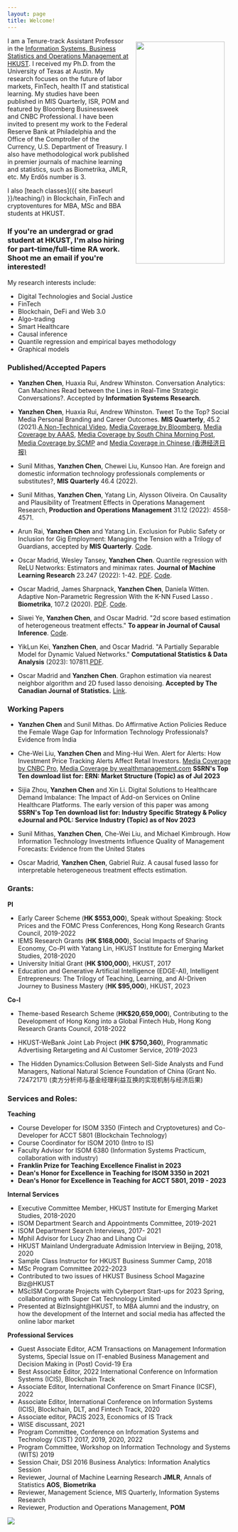 ```yaml
---
layout: page
title: Welcome!
---
```


<img src="{{ site.baseurl }}/img/yanzhenchen.jpg" width="200" height="500" ALIGN="right" style="margin:10px 15px"/>



I am  a Tenure-track Assistant Professor in the [Information Systems, Business Statistics and Operations Management at HKUST](https://isom.hkust.edu.hk/). I received my Ph.D. from the University of Texas at Austin. My research focuses on the future of labor markets, FinTech, health IT and statistical learning. My studies have been published in MIS Quarterly, ISR, POM and featured by Bloomberg Businessweek and CNBC Professional. I have been invited to present my work to the Federal Reserve Bank at Philadelphia and the Office of the Comptroller of the Currency, U.S. Department of Treasury. I also have methodological work published in premier journals of machine learning and statistics, such as Biometrika, JMLR, etc. My Erdős number is 3.


I also [teach classes]({{ site.baseurl }}/teaching/) in Blockchain, FinTech and cryptoventures for MBA, MSc and BBA students at HKUST.

### If you're an undergrad or grad student at HKUST, I'm also hiring for part-time/full-time RA work. Shoot me an email if you're interested!

My  research interests  include:
- Digital Technologies and Social Justice
- FinTech 
- Blockchain, DeFi and Web 3.0
- Algo-trading
- Smart Healthcare
- Causal inference
- Quantile regression and empirical bayes methodology
- Graphical models




### Published/Accepted Papers

+ **Yanzhen Chen**, Huaxia Rui, Andrew Whinston. Conversation Analytics: Can Machines Read between the Lines in Real-Time Strategic Conversations?. Accepted by **Information Systems Research**.

+ **Yanzhen Chen**, Huaxia Rui, Andrew Whinston. Tweet To the Top? Social Media Personal Branding and Career Outcomes.  **MIS Quarterly**, 45.2 (2021).[A Non-Technical Video](https://www.youtube.com/watch?v=xvpmZypbJ7w), [Media Coverage by Bloomberg](https://www.bloomberg.com/news/articles/2021-02-25/branding-yourself-on-twitter-works-it-did-in-2012-anyway#xj4y7vzkg), [Media Coverage by AAAS](https://www.eurekalert.org/news-releases/960251), [Media Coverage by South China Morning Post](https://www.scmp.com/presented/business/topics/hkust-biz-school-magazine/article/3011484/role-internet-labor-markets), [Media Coverage by SCMP](https://www.scmp.com/presented/business/topics/online-practices-changing-world-work/article/2152920/online-practices) and [Media Coverage in Chinese (香港经济日报)](https://paper.hket.com/article/3400983/%E7%A4%BE%E5%AA%92%E5%BB%BA%E5%80%8B%E4%BA%BA%E5%93%81%E7%89%8C%20%E6%94%80%E5%B0%B1%E6%A5%AD%E9%9A%8E%E6%A2%AF%E9%A0%82%E5%B3%B0?mtc=h0003)

+ Sunil Mithas, **Yanzhen Chen**, Chewei Liu, Kunsoo Han. Are foreign and domestic information technology professionals complements or substitutes?, **MIS Quarterly** 46.4 (2022).

+ Sunil Mithas, **Yanzhen Chen**, Yatang Lin, Alysson Oliveira. On Causality and Plausibility of Treatment Effects in Operations Management Research, **Production and Operations Management** 31.12 (2022): 4558-4571.

+ Arun Rai, **Yanzhen Chen** and Yatang Lin. Exclusion for Public Safety or Inclusion for Gig Employment: Managing the Tension with a Trilogy of Guardians, accepted by **MIS Quarterly**. [Code](https://osf.io/gsbr9).
 
+ Oscar Madrid, Wesley Tansey, **Yanzhen Chen**.  Quantile regression with ReLU Networks: Estimators and minimax rates. **Journal of Machine Learning Research** 23.247 (2022): 1-42. [PDF](https://arxiv.org/pdf/2010.08236.pdf).  [Code](https://github.com/tansey/quantile-regression).

+ Oscar Madrid,  James Sharpnack, **Yanzhen Chen**, Daniela  Witten.  Adaptive Non-Parametric Regression With the K-NN Fused Lasso
. **Biometrika**, 107.2 (2020). [PDF](https://academic.oup.com/biomet/article-abstract/107/2/293/5717457). [Code](https://github.com/stevenysw/qt_knnfl).

+ Siwei Ye, **Yanzhen Chen**, and Oscar Madrid. "2d score based estimation of heterogeneous treatment effects."  **To appear in Journal of Causal Inference**.
[Code](https://github.com/stevenysw/causal_pp).

+ YikLun Kei, **Yanzhen Chen**, and Oscar Madrid. "A Partially Separable Model for Dynamic Valued Networks." **Computational Statistics & Data Analysis** (2023): 107811.[PDF](https://www.sciencedirect.com/science/article/pii/S0167947323001226).

+ Oscar Madrid and **Yanzhen Chen**.  Graphon estimation via nearest neighbor algorithm and 2D fused lasso denoising. **Accepted by The Canadian Journal of Statistics.**  [Link](https://arxiv.org/pdf/1805.07042.pdf).

### Working Papers

+ **Yanzhen Chen** and Sunil Mithas. Do Affirmative Action Policies Reduce the Female Wage Gap for Information Technology Professionals? Evidence from India

+ Che-Wei Liu, **Yanzhen Chen** and Ming-Hui Wen. Alert for Alerts: How Investment Price Tracking Alerts Affect Retail Investors. [Media Coverage by CNBC Pro](https://www.cnbc.com/2023/06/29/like-getting-price-tracking-alerts-from-your-online-broker-heres-why-you-should-be-careful.html), [Media Coverage by wealthmanagement.com](https://www.wealthmanagement.com/technology/dark-side-financial-technology-tools) **SSRN's Top Ten download list for: ERN: Market Structure (Topic) as of Jul 2023**

+ Sijia Zhou, **Yanzhen Chen** and Xin Li. Digital Solutions to Healthcare Demand Imbalance: The Impact of Add-on Services on Online Healthcare Platforms. The early version of this paper was among **SSRN's Top Ten download list for: Industry Specific Strategy & Policy eJournal and POL: Service Industry (Topic) as of Nov 2023**
 
+ Sunil Mithas, **Yanzhen Chen**, Che-Wei Liu, and Michael Kimbrough. How Information Technology Investments Influence Quality of Management Forecasts: Evidence from the United States

+ Oscar Madrid, **Yanzhen Chen**, Gabriel Ruiz. A causal fused lasso for interpretable heterogeneous treatment effects estimation. 

### Grants:
**PI** 

+ Early Career Scheme (**HK $553,000**), Speak without Speaking: Stock Prices and the FOMC Press Conferences, Hong Kong Research Grants Council, 2019-2022
+ IEMS Research Grants (**HK $168,000**), Social Impacts of Sharing Economy, Co-PI with Yatang Lin, HKUST Institute for Emerging Market Studies, 2018-2020
+ University Initial Grant (**HK $100,000**), HKUST, 2017
+ Education and Generative Artificial Intelligence (EDGE-AI), Intelligent Entrepreneurs: The Trilogy of Teaching, Learning, and AI-Driven Journey to Business Mastery (**HK $95,000**), HKUST, 2023

**Co-I**

+ Theme-based Research Scheme (**HK$20,659,000**), Contributing to the Development of Hong Kong into a Global Fintech Hub, Hong Kong Research Grants Council, 2018-2022

+ HKUST-WeBank Joint Lab Project (**HK $750,360**), Programmatic Advertising Retargeting and AI Customer Service, 2019-2023

+ The Hidden Dynamics:Collusion Between Sell-Side Analysts and Fund Managers, National Natural Science Foundation of China (Grant No. 72472171) (卖方分析师与基金经理利益互换的实现机制与经济后果)
  
### Services and Roles:

**Teaching**

+ Course Developer for ISOM 3350 (Fintech and Cryptovetures) and Co-Developer for ACCT 5801 (Blockchain Technology)
+ Course Coordinator for ISOM 2010 (Intro to IS)
+ Faculty Advisor for ISOM 6380 (Information Systems Practicum, collaboration with industry)
+ **Franklin Prize for Teaching Excellence Finalist in 2023**
+ **Dean's Honor for Excellence in Teaching for ISOM 3350 in 2021**
+ **Dean's Honor for Excellence in Teaching for ACCT 5801, 2019 - 2023**

**Internal Services**

+ Executive Committee Member, HKUST Institute for Emerging Market Studies, 2018-2020
+ ISOM Department Search and Appointments Committee, 2019-2021
+ ISOM Department Search Interviews, 2017- 2021
+ Mphil Advisor for Lucy Zhao and Lihang Cui
+ HKUST Mainland Undergraduate Admission Interview in Beijing, 2018, 2020
+ Sample Class Instructor for HKUST Business Summer Camp, 2018
+ MSc Program Committee 2022-2023
+ Contributed to two issues of HKUST Business School Magazine Biz@HKUST
+ MScISM Corporate Projects with Cyberport Start-ups for 2023 Spring, collaborating with Super Cat Technology Limited
+ Presented at BizInsight@HKUST, to MBA alumni and the industry, on how the development of the Internet and social media has affected the online labor market


**Professional Services**

+ Guest Associate Editor, ACM Transactions on Management Information Systems, Special Issue on IT-enabled Business Management and Decision Making in (Post) Covid-19 Era
+ Best Associate Editor, 2022 International Conference on Information Systems (ICIS), Blockchain Track
+ Associate Editor, International Conference on Smart Finance (ICSF), 2022
+ Associate Editor, International Conference on Information Systems (ICIS), Blockchain, DLT, and Fintech Track,  2020
+ Associate editor, PACIS 2023, Economics of IS Track 
+ WISE discussant, 2021
+ Program Committee, Conference on Information Systems and Technology (CIST) 2017, 2019, 2020, 2022 
+ Program Committee, Workshop on Information Technology and Systems (WITS) 2019 
+ Session Chair, DSI 2016 Business Analytics: Information Analytics Session 
+ Reviewer, Journal of Machine Learning Research **JMLR**, Annals of Statistics **AOS**, **Biometrika**  
+ Reviewer, Management Science, MIS Quarterly,  Information Systems Research 
+ Reviewer, Production and Operations Management, **POM**  


<a href="https://clustrmaps.com/site/1bpy1"  title="Visit tracker"><img src="//www.clustrmaps.com/map_v2.png?d=GqAkpiNYTOrL7fSu0ObUhuK1KMv5TJFr-jQhyTz6Vvw&cl=ffffff" /></a>
